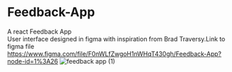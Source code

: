 # Feedback-App
A react Feedback App <br>
User interface designed in figma with inspiration from Brad Traversy.Link to figma file https://www.figma.com/file/F0nWLfZwgoH1nWHqT430gh/Feedback-App?node-id=1%3A26
![feedback app (1)](https://user-images.githubusercontent.com/52407906/183081628-8aa076ee-cd50-43db-97e6-b3242cd7bb4f.png)

